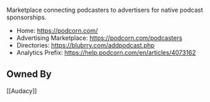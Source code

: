 Marketplace connecting podcasters to advertisers for native podcast sponsorships.

* Home: https://podcorn.com/
* Advertising Marketplace: https://podcorn.com/podcasters
* Directories: https://blubrry.com/addpodcast.php
* Analytics Prefix: https://help.podcorn.com/en/articles/4073162

## Owned By
[[Audacy]]
